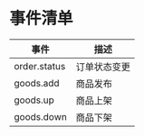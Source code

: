 # 事件清单
| 事件                           |      描述                          |
| ------------------------------|----------------------------------- |
| order.status                  |  订单状态变更                        |
| goods.add                     |  商品发布                           |
| goods.up                      |  商品上架                           |
| goods.down                    |  商品下架                           |
